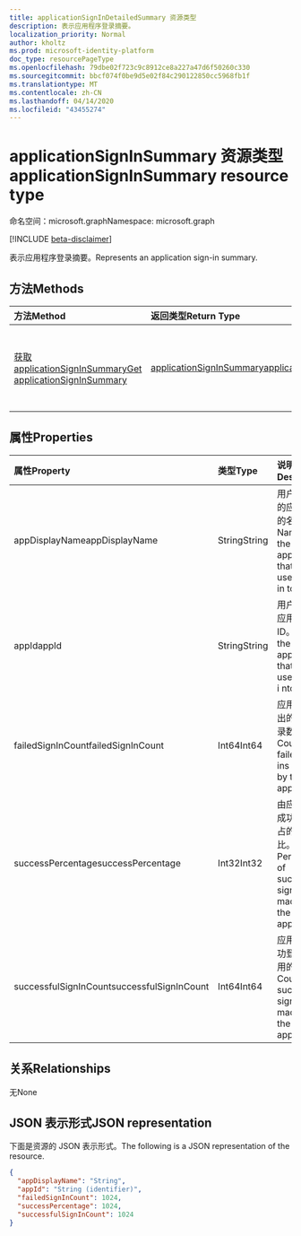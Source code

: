 ```yaml
---
title: applicationSignInDetailedSummary 资源类型
description: 表示应用程序登录摘要。
localization_priority: Normal
author: kholtz
ms.prod: microsoft-identity-platform
doc_type: resourcePageType
ms.openlocfilehash: 79dbe02f723c9c8912ce8a227a47d6f50260c330
ms.sourcegitcommit: bbcf074f0be9d5e02f84c290122850cc5968fb1f
ms.translationtype: MT
ms.contentlocale: zh-CN
ms.lasthandoff: 04/14/2020
ms.locfileid: "43455274"
---
```

# <a name="applicationsigninsummary-resource-type"></a><span data-ttu-id="942a0-103">applicationSignInSummary 资源类型</span><span class="sxs-lookup"><span data-stu-id="942a0-103">applicationSignInSummary resource type</span></span>

<span data-ttu-id="942a0-104">命名空间：microsoft.graph</span><span class="sxs-lookup"><span data-stu-id="942a0-104">Namespace: microsoft.graph</span></span>

[!INCLUDE [beta-disclaimer](../../includes/beta-disclaimer.md)]

<span data-ttu-id="942a0-105">表示应用程序登录摘要。</span><span class="sxs-lookup"><span data-stu-id="942a0-105">Represents an application sign-in summary.</span></span>

## <a name="methods"></a><span data-ttu-id="942a0-106">方法</span><span class="sxs-lookup"><span data-stu-id="942a0-106">Methods</span></span>

| <span data-ttu-id="942a0-107">方法</span><span class="sxs-lookup"><span data-stu-id="942a0-107">Method</span></span>       | <span data-ttu-id="942a0-108">返回类型</span><span class="sxs-lookup"><span data-stu-id="942a0-108">Return Type</span></span> | <span data-ttu-id="942a0-109">说明</span><span class="sxs-lookup"><span data-stu-id="942a0-109">Description</span></span> |
|:-------------|:------------|:------------|
| [<span data-ttu-id="942a0-110">获取 applicationSignInSummary</span><span class="sxs-lookup"><span data-stu-id="942a0-110">Get applicationSignInSummary</span></span>](../api/applicationsigninsummary-get.md) | [<span data-ttu-id="942a0-111">applicationSignInSummary</span><span class="sxs-lookup"><span data-stu-id="942a0-111">applicationSignInSummary</span></span>](applicationsigninsummary.md) | <span data-ttu-id="942a0-112">读取**applicationSignInSummary**对象的属性和关系。</span><span class="sxs-lookup"><span data-stu-id="942a0-112">Read the properties and relationships of an **applicationSignInSummary** object.</span></span> |

## <a name="properties"></a><span data-ttu-id="942a0-113">属性</span><span class="sxs-lookup"><span data-stu-id="942a0-113">Properties</span></span>
| <span data-ttu-id="942a0-114">属性</span><span class="sxs-lookup"><span data-stu-id="942a0-114">Property</span></span>     | <span data-ttu-id="942a0-115">类型</span><span class="sxs-lookup"><span data-stu-id="942a0-115">Type</span></span>        | <span data-ttu-id="942a0-116">说明</span><span class="sxs-lookup"><span data-stu-id="942a0-116">Description</span></span> |
|:-------------|:------------|:------------|
|<span data-ttu-id="942a0-117">appDisplayName</span><span class="sxs-lookup"><span data-stu-id="942a0-117">appDisplayName</span></span>|<span data-ttu-id="942a0-118">String</span><span class="sxs-lookup"><span data-stu-id="942a0-118">String</span></span>|<span data-ttu-id="942a0-119">用户登录到的应用程序的名称。</span><span class="sxs-lookup"><span data-stu-id="942a0-119">Name of the application that the user signed in to.</span></span>|
|<span data-ttu-id="942a0-120">appId</span><span class="sxs-lookup"><span data-stu-id="942a0-120">appId</span></span>|<span data-ttu-id="942a0-121">String</span><span class="sxs-lookup"><span data-stu-id="942a0-121">String</span></span>|  <span data-ttu-id="942a0-122">用户签署的应用程序的 ID。</span><span class="sxs-lookup"><span data-stu-id="942a0-122">ID of the application that the user signed i nto.</span></span>|
|<span data-ttu-id="942a0-123">failedSignInCount</span><span class="sxs-lookup"><span data-stu-id="942a0-123">failedSignInCount</span></span>|<span data-ttu-id="942a0-124">Int64</span><span class="sxs-lookup"><span data-stu-id="942a0-124">Int64</span></span>|<span data-ttu-id="942a0-125">应用程序发出的失败登录数。</span><span class="sxs-lookup"><span data-stu-id="942a0-125">Count of failed sign-ins made by the application.</span></span>|
|<span data-ttu-id="942a0-126">successPercentage</span><span class="sxs-lookup"><span data-stu-id="942a0-126">successPercentage</span></span>|<span data-ttu-id="942a0-127">Int32</span><span class="sxs-lookup"><span data-stu-id="942a0-127">Int32</span></span>|<span data-ttu-id="942a0-128">由应用程序成功登录所占的百分比。</span><span class="sxs-lookup"><span data-stu-id="942a0-128">Percentage of successful sign-ins made by the application.</span></span>|
|<span data-ttu-id="942a0-129">successfulSignInCount</span><span class="sxs-lookup"><span data-stu-id="942a0-129">successfulSignInCount</span></span>|<span data-ttu-id="942a0-130">Int64</span><span class="sxs-lookup"><span data-stu-id="942a0-130">Int64</span></span>|<span data-ttu-id="942a0-131">应用程序成功登录时所用的计数。</span><span class="sxs-lookup"><span data-stu-id="942a0-131">Count of successful sign-ins made by the application.</span></span>|

## <a name="relationships"></a><span data-ttu-id="942a0-132">关系</span><span class="sxs-lookup"><span data-stu-id="942a0-132">Relationships</span></span>
<span data-ttu-id="942a0-133">无</span><span class="sxs-lookup"><span data-stu-id="942a0-133">None</span></span>


## <a name="json-representation"></a><span data-ttu-id="942a0-134">JSON 表示形式</span><span class="sxs-lookup"><span data-stu-id="942a0-134">JSON representation</span></span>

<span data-ttu-id="942a0-135">下面是资源的 JSON 表示形式。</span><span class="sxs-lookup"><span data-stu-id="942a0-135">The following is a JSON representation of the resource.</span></span>

<!-- {
  "blockType": "resource",
  "optionalProperties": [

  ],
  "@odata.type": "microsoft.graph.applicationSignInSummary"
}-->

```json
{
  "appDisplayName": "String",
  "appId": "String (identifier)",
  "failedSignInCount": 1024,
  "successPercentage": 1024,
  "successfulSignInCount": 1024
}

```

<!-- uuid: 8fcb5dbc-d5aa-4681-8e31-b001d5168d79
2015-10-25 14:57:30 UTC -->
<!-- {
  "type": "#page.annotation",
  "description": "applicationSignInSummary resource",
  "keywords": "",
  "section": "documentation",
  "tocPath": ""
}-->
